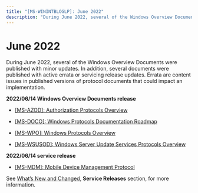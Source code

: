 ```yaml
---
title: "[MS-WININTBLOGLP]: June 2022"
description: "During June 2022, several of the Windows Overview Documents were published with minor updates. In addition, several documents were published with"
---
```


# June 2022

<p> </p>
<p>During June 2022, several of the Windows Overview Documents
were published with minor updates. In addition, several documents were
published with active errata or servicing release updates. Errata are content
issues in published versions of protocol documents that could impact an
implementation.</p>

<p><b>2022/06/14 Windows Overview Documents release</b></p>

<ul><li><p><span><span><span>  </span></span></span><span><a href="https://docs.microsoft.com/en-us/openspecs/windows_protocols/ms-azod/5a0a0a3e-c7a7-42e1-b5f2-cc8d8bd9739e">[MS-AZOD]:
Authorization Protocols Overview</a></span></p>

</li><li><p><span><span><span>  </span></span></span><span><a href="https://docs.microsoft.com/en-us/openspecs/windows_protocols/ms-doco/3d3a2a04-3e90-4fc1-877c-6a674202b7ee">[MS-DOCO]:
Windows Protocols Documentation Roadmap</a></span></p>

</li><li><p><span><span> 
</span></span><span><a href="https://docs.microsoft.com/en-us/openspecs/windows_protocols/ms-wpo/c5f54a77-65be-40a0-bb82-9e4181d8ab67">[MS-WPO]:
Windows Protocols Overview</a></span></p>

</li><li><p><span><span> 
</span></span><span><a href="https://docs.microsoft.com/en-us/openspecs/windows_protocols/ms-wsusod/8434a301-6445-4b48-a9cc-c098734f0618">[MS-WSUSOD]:
Windows Server Update Services Protocols Overview</a></span></p>

</li></ul><p><b>2022/06/14 service release</b></p>

<ul><li><p><span><span><span>  </span></span></span><span><a href="https://docs.microsoft.com/en-us/openspecs/windows_protocols/ms-winerrata/1732d832-43da-40ed-b950-2d379050d8b7">[MS-MDM]:
Mobile Device Management Protocol</a></span></p>

</li></ul><p>See <span><a href="/openspecs/windows_protocols/MS-WINPROTLP/e168a474-7de2-421c-b460-91adf87692a3">What’s
New and Changed</a></span>, <b>Service Releases</b> section, for more
information.</p>


                